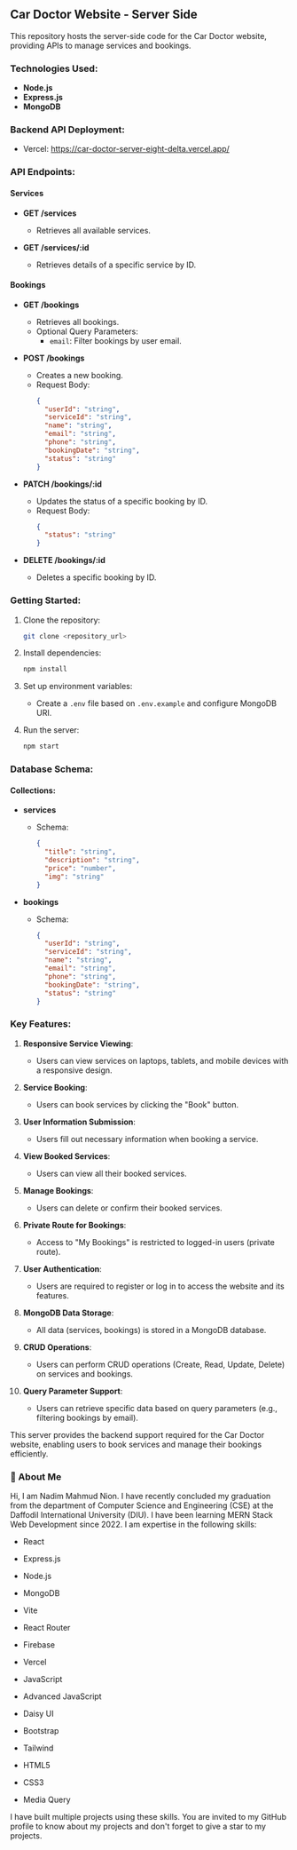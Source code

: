 ## Car Doctor Website - Server Side 

This repository hosts the server-side code for the Car Doctor website, providing APIs to manage services and bookings.

### Technologies Used:

- **Node.js**
- **Express.js**
- **MongoDB**

### Backend API Deployment:
- Vercel: https://car-doctor-server-eight-delta.vercel.app/

### API Endpoints:

#### Services

- **GET /services**
  - Retrieves all available services.
  
- **GET /services/:id**
  - Retrieves details of a specific service by ID.

#### Bookings

- **GET /bookings**
  - Retrieves all bookings.
  - Optional Query Parameters:
    - `email`: Filter bookings by user email.

- **POST /bookings**
  - Creates a new booking.
  - Request Body:
    ```json
    {
      "userId": "string",
      "serviceId": "string",
      "name": "string",
      "email": "string",
      "phone": "string",
      "bookingDate": "string",
      "status": "string"
    }
    ```

- **PATCH /bookings/:id**
  - Updates the status of a specific booking by ID.
  - Request Body:
    ```json
    {
      "status": "string"
    }
    ```

- **DELETE /bookings/:id**
  - Deletes a specific booking by ID.

### Getting Started:

1. Clone the repository:
   ```bash
   git clone <repository_url>
   ```

2. Install dependencies:
   ```bash
   npm install
   ```

3. Set up environment variables:
   - Create a `.env` file based on `.env.example` and configure MongoDB URI.

4. Run the server:
   ```bash
   npm start
   ```

### Database Schema:

#### Collections:

- **services**
  - Schema:
    ```json
    {
      "title": "string",
      "description": "string",
      "price": "number",
      "img": "string"
    }
    ```

- **bookings**
  - Schema:
    ```json
    {
      "userId": "string",
      "serviceId": "string",
      "name": "string",
      "email": "string",
      "phone": "string",
      "bookingDate": "string",
      "status": "string"
    }
    ```

### Key Features:

1. **Responsive Service Viewing**:
   - Users can view services on laptops, tablets, and mobile devices with a responsive design.

2. **Service Booking**:
   - Users can book services by clicking the "Book" button.

3. **User Information Submission**:
   - Users fill out necessary information when booking a service.

4. **View Booked Services**:
   - Users can view all their booked services.

5. **Manage Bookings**:
   - Users can delete or confirm their booked services.

6. **Private Route for Bookings**:
   - Access to "My Bookings" is restricted to logged-in users (private route).

7. **User Authentication**:
   - Users are required to register or log in to access the website and its features.

8. **MongoDB Data Storage**:
   - All data (services, bookings) is stored in a MongoDB database.

9. **CRUD Operations**:
   - Users can perform CRUD operations (Create, Read, Update, Delete) on services and bookings.

10. **Query Parameter Support**:
    - Users can retrieve specific data based on query parameters (e.g., filtering bookings by email).

This server provides the backend support required for the Car Doctor website, enabling users to book services and manage their bookings efficiently.

### 🚀 About Me
Hi, I am Nadim Mahmud Nion. I have recently concluded my graduation from the department of Computer Science and Engineering (CSE) at the Daffodil International University (DIU). I have been learning MERN Stack Web Development since 2022. I am expertise in the following skills:

* React 

* Express.js 

* Node.js 

* MongoDB

* Vite

* React Router

* Firebase

* Vercel

* JavaScript

* Advanced JavaScript

* Daisy UI 

* Bootstrap

* Tailwind

* HTML5

* CSS3

* Media Query

I have built multiple projects using these skills. You are invited to my GitHub profile to know about my projects and don't forget to give a star to my projects.

